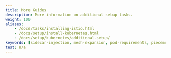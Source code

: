 ```yaml
---
title: More Guides
description: More information on additional setup tasks.
weight: 100
aliases:
    - /docs/tasks/installing-istio.html
    - /docs/setup/install-kubernetes.html
    - /docs/setup/kubernetes/additional-setup/
keywords: [sidecar-injection, mesh-expansion, pod-requirements, piecemeal-install]
test: n/a
---
```

